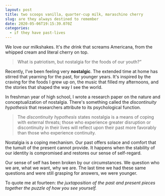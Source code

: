 ```yaml
---
layout: post
title: two scoops vanilla, quarter-cup milk, maraschino cherry
slug: are they always destined to remember
date: 2020-05-06T19:15:39.070Z
categories:
  - if they have past-lives
---
```

We love our milkshakes. It's *the* drink that screams Americana, from the whipped cream and literal cherry on top. 

> What is patriotism, but nostalgia for the foods of our youth?”

Recently, I've been feeling very **nostalgic**. The extended time at home has stirred that yearning for the past, for younger years. It's inspired by the craving for the foods I grew up on, the music that filled my afternoons, and the stories that shaped the way I see the world.

<!--more-->

In freshman year of high school, I wrote a research paper on the nature and conceptualization of nostalgia. There's something called the *discontinuity hypothesis* that researchers attribute to its psychological function.

> The *discontinuity hypothesis* states nostalgia is a means of coping with external threats; those who experience greater disruption or discontinuity in their lives will reflect upon their past more favorably than those who experience continuity.

Nostalgia is a coping mechanism. Our past offers solace and comfort that the tumult of the present cannot provide. It happens when the stability of our identity is compromised and restores our sense of self-regard.

Our sense of self has been broken by our circumstances. We question who we are, what we want, why we are. The last time we had these same questions and were still grasping for answers, we were younger. 

To quote me at fourteen: *the juxtaposition of the past and present pieces together the puzzle of how you see yourself.*